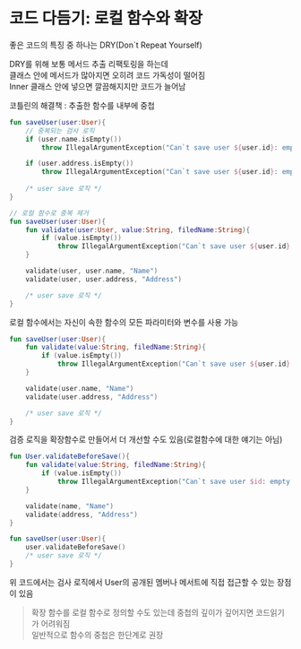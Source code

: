 ﻿# 코드 다듬기: 로컬 함수와 확장
좋은 코드의 특징 중 하나는 DRY(Don`t Repeat Yourself)

DRY를 위해 보통 메서드 추출 리팩토링을 하는데 <br>
클래스 안에 메서드가 많아지면 오히려 코드 가독성이 떨어짐<br>
Inner 클래스 안에 넣으면 깔끔해지지만 코드가 늘어남

코틀린의 해결책 : 추출한 함수를 내부에 중첩

```kt
fun saveUser(user:User){
    // 중복되는 검사 로직
    if (user.name.isEmpty())
        throw IllegalArgumentException("Can`t save user ${user.id}: empty Name")

    if (user.address.isEmpty())
        throw IllegalArgumentException("Can`t save user ${user.id}: empty Address")
    
    /* user save 로직 */
}
```
```kt
// 로컬 함수로 중복 제거
fun saveUser(user:User){
    fun validate(user:User, value:String, filedName:String){
        if (value.isEmpty())
            throw IllegalArgumentException("Can`t save user ${user.id}: empty $filedName")
    }

    validate(user, user.name, "Name")
    validate(user, user.address, "Address")

    /* user save 로직 */
}
```

로컬 함수에서는 자신이 속한 함수의 모든 파라미터와 변수를 사용 가능
```kt
fun saveUser(user:User){
    fun validate(value:String, filedName:String){
        if (value.isEmpty())
            throw IllegalArgumentException("Can`t save user ${user.id}: empty $filedName")
    }

    validate(user.name, "Name")
    validate(user.address, "Address")

    /* user save 로직 */
}
```

검증 로직을 확장함수로 만들어서 더 개선할 수도 있음(로컬함수에 대한 얘기는 아님)
```kt
fun User.validateBeforeSave(){
    fun validate(value:String, filedName:String){
        if (value.isEmpty())
            throw IllegalArgumentException("Can`t save user $id: empty $filedName")
    }

    validate(name, "Name")
    validate(address, "Address")
}

fun saveUser(user:User){
    user.validateBeforeSave()
    /* user save 로직 */
}
```
위 코드에서는 검사 로직에서 User의 공개된 멤버나 메서트에 직접 접근할 수 있는 장점이 있음

> 확장 함수를 로컬 함수로 정의할 수도 있는데 중첩의 깊이가 깊어지면 코드읽기가 어려워짐<br>
> 일반적으로 함수의 중첩은 한단계로 권장